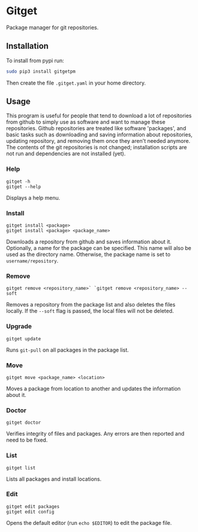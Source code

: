 # Gitget

Package manager for git repositories.

## Installation

To install from pypi run:


```sh
sudo pip3 install gitgetpm
```

Then create the file `.gitget.yaml` in your home directory.

## Usage

This program is useful for people that tend to download a lot of
repositories from github to simply use as software and want to manage
these repositories. Github repositories are treated like software
'packages', and basic tasks such as downloading and saving information
about repositories, updating repository, and removing them once they
aren't needed anymore. The contents of the git repositories is not
changed; installation scripts are not run and dependencies are not
installed (yet).

### Help

    gitget -h
    gitget --help

Displays a help menu.

### Install

    gitget install <package>
    gitget install <package> <package_name>

Downloads a repository from github and saves information about it.
Optionally, a name for the package can be specified. This name will also
be used as the directory name. Otherwise, the package name is set to
`username/repository`.

### Remove

    gitget remove <repository_name>` `gitget remove <repository_name> --soft

Removes a repository from the package list and also deletes the files
locally. If the `--soft` flag is passed, the local files will not be
deleted.

### Upgrade

    gitget update

Runs `git-pull` on all packages in the package list.

### Move

    gitget move <package_name> <location>

Moves a package from location to another and updates the information about it.

### Doctor

    gitget doctor

Verifies integrity of files and packages. Any errors are then reported
and need to be fixed.

### List

    gitget list

Lists all packages and install locations.

### Edit

    gitget edit packages
    gitget edit config

Opens the default editor (run `echo $EDITOR`) to edit the package file.
